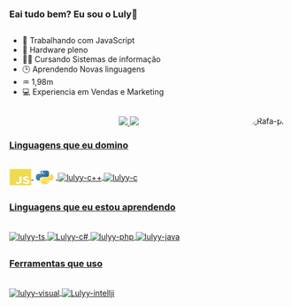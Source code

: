 ### Eai tudo bem? Eu sou o Luly👋
##

- 🖤 Trabalhando com JavaScript
- 🦴 Hardware pleno
- 🐱‍👤 Cursando Sistemas de informação
- 🕒 Aprendendo Novas linguagens
- ♒ 1,98m
- 💻 Experiencia em Vendas e Marketing

## 

<div align="center">
  <a href="https://github.com/LulyySan56">
  <img height="150" src="https://github-readme-stats.vercel.app/api?username=LulyySan56&show_icons=true&theme=midnight-purple&include_all_commits=true&count_private=true"/>
  <img height="48%" src="https://github-readme-stats.vercel.app/api/top-langs/?username=LulyySan56&layout=compact&langs_count=7&theme=midnight-purple"/>
  <img align="right" alt="Rafa-pic" height="175" style="border-radius:50px;"     src="https://media.discordapp.net/attachments/726863887139602477/971172025928388659/Gif_site.gif?width=468&height=468">
</div>

### Linguagens que eu domino

<div style="display: inline_block"><br>
  <img align="center" alt="Lulyy-js" height="30" width="40" src="https://raw.githubusercontent.com/devicons/devicon/master/icons/javascript/javascript-plain.svg">
  <img align="center" alt="lulyy-python" height="30" width="40" src="https://raw.githubusercontent.com/devicons/devicon/master/icons/python/python-original.svg">
  <img align="center" alt="lulyy-c++" height="30" width="40" src="https://cdn.jsdelivr.net/gh/devicons/devicon/icons/cplusplus/cplusplus-line.svg">
  <img align="center" alt="lulyy-c" height="30" width="40" src="https://cdn.jsdelivr.net/gh/devicons/devicon/icons/c/c-plain.svg">
</div>

##

### Linguagens que eu estou aprendendo

<div style="display: inline_block"><br>
  <img align="center" alt="lulyy-ts" height="30" width="40" src="https://cdn.jsdelivr.net/gh/devicons/devicon/icons/typescript/typescript-plain.svg">  
  <img align="center" alt="Lulyy-c#" height="30" width="40" src="https://cdn.jsdelivr.net/gh/devicons/devicon/icons/csharp/csharp-plain.svg">
  <img align="center" alt="lulyy-php" height="30" width="40" src="https://cdn.jsdelivr.net/gh/devicons/devicon/icons/php/php-plain.svg">
  <img align="center" alt="lulyy-java" height="30" width="40" src="https://cdn.jsdelivr.net/gh/devicons/devicon/icons/java/java-plain.svg">
</div>

##

### Ferramentas que uso

<div style="display: inline_block"><br>
  <img align="center" alt="lulyy-visual" height="30" width="40" src="https://cdn.jsdelivr.net/gh/devicons/devicon/icons/visualstudio/visualstudio-plain.svg">  
  <img align="center" alt="Lulyy-intellji" height="30" width="40" src="https://upload.wikimedia.org/wikipedia/commons/9/9c/IntelliJ_IDEA_Icon.svg">
</div>
